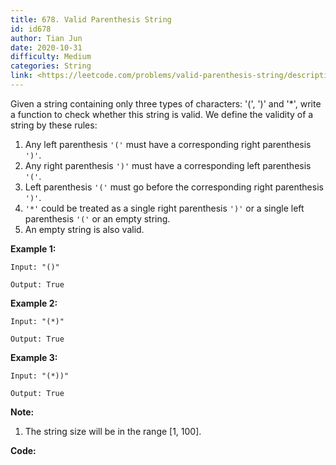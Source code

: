 ```yaml
---
title: 678. Valid Parenthesis String
id: id678
author: Tian Jun
date: 2020-10-31
difficulty: Medium
categories: String
link: <https://leetcode.com/problems/valid-parenthesis-string/description/>
---
```


Given a string containing only three types of characters: '(', ')' and '*',
write a function to check whether this string is valid. We define the validity
of a string by these rules:

  1. Any left parenthesis `'('` must have a corresponding right parenthesis `')'`.
  2. Any right parenthesis `')'` must have a corresponding left parenthesis `'('`.
  3. Left parenthesis `'('` must go before the corresponding right parenthesis `')'`.
  4. `'*'` could be treated as a single right parenthesis `')'` or a single left parenthesis `'('` or an empty string.
  5. An empty string is also valid.

**Example 1:**  
            
	Input: "()"    
	Output: True    

**Example 2:**  
            
	Input: "(*)"    
	Output: True    

**Example 3:**  
            
	Input: "(*))"    
	Output: True    

**Note:**  

  1. The string size will be in the range [1, 100].


**Code:**
